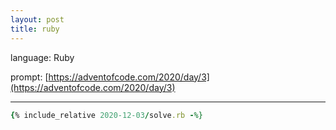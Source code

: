 ```yaml
---
layout: post
title: ruby
---
```


language: Ruby

prompt: [https://adventofcode.com/2020/day/3](https://adventofcode.com/2020/day/3)

---

```ruby
{% include_relative 2020-12-03/solve.rb -%}
```

